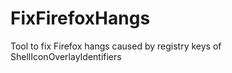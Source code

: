 FixFirefoxHangs
===============

Tool to fix Firefox hangs caused by registry keys of ShellIconOverlayIdentifiers

